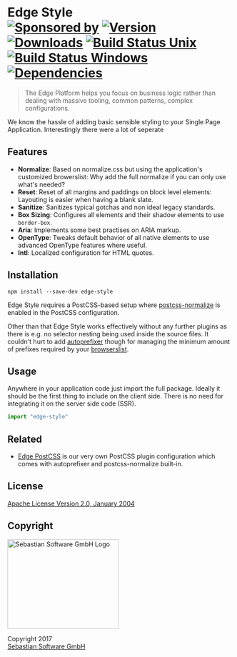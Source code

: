 # Edge Style <br/>[![Sponsored by][sponsor-img]][sponsor] [![Version][npm-version-img]][npm] [![Downloads][npm-downloads-img]][npm] [![Build Status Unix][travis-img]][travis] [![Build Status Windows][appveyor-img]][appveyor] [![Dependencies][deps-img]][deps]

[sponsor-img]: https://img.shields.io/badge/Sponsored%20by-Sebastian%20Software-692446.svg
[sponsor]: https://www.sebastian-software.de
[deps]: https://david-dm.org/sebastian-software/edge-style
[deps-img]: https://david-dm.org/sebastian-software/edge-style.svg
[npm]: https://www.npmjs.com/package/edge-style
[npm-downloads-img]: https://img.shields.io/npm/dm/edge-style.svg
[npm-version-img]: https://img.shields.io/npm/v/edge-style.svg
[travis-img]: https://img.shields.io/travis/sebastian-software/edge-style/master.svg?branch=master&label=unix%20build
[appveyor-img]: https://img.shields.io/appveyor/ci/swernerx/edge-style/master.svg?label=windows%20build
[travis]: https://travis-ci.org/sebastian-software/edge-style
[appveyor]: https://ci.appveyor.com/project/swernerx/edge-style/branch/master

> The Edge Platform helps you focus on business logic rather than dealing with massive tooling, common patterns, complex configurations.

We know the hassle of adding basic sensible styling to your Single Page Application.
Interestingly there were a lot of seperate

## Features

- **Normalize**: Based on normalize.css but using the application's customized browerslist: Why add the full normalize if you can only use what's needed?
- **Reset**: Reset of all margins and paddings on block level elements: Layouting is easier when having a blank slate.
- **Sanitize**: Sanitizes typical gotchas and non ideal legacy standards.
- **Box Sizing**: Configures all elements and their shadow elements to use `border-box`.
- **Aria**: Implements some best practises on ARIA markup.
- **OpenType**: Tweaks default behavior of all native elements to use advanced OpenType features where useful.
- **Intl**: Localized configuration for HTML quotes.

## Installation

```
npm install --save-dev edge-style
```

Edge Style requires a PostCSS-based setup where [postcss-normalize](https://github.com/jonathantneal/postcss-normalize) is enabled in the PostCSS configuration.

Other than that Edge Style works effectively without any further plugins as there is e.g. no selector nesting being used inside the source files. It couldn't hurt to add [autoprefixer](https://github.com/postcss/autoprefixer) though for managing the minimum amount of prefixes required by your [browserslist](http://browserl.ist/).

## Usage

Anywhere in your application code just import the full package. Ideally it should be the first thing to include on the client side. There is no need for integrating it on the server side code (SSR).

```js
import "edge-style"
```

## Related

- [Edge PostCSS](https://github.com/sebastian-software/edge-postcss) is our very own PostCSS plugin configuration which comes with autoprefixer and postcss-normalize built-in.



## License

[Apache License Version 2.0, January 2004](license)


## Copyright

<img src="https://raw.githubusercontent.com/sebastian-software/readable-code/master/assets/sebastiansoftware.png" alt="Sebastian Software GmbH Logo" width="250" height="200"/>

Copyright 2017<br/>[Sebastian Software GmbH](http://www.sebastian-software.de)
